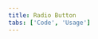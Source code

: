 ```yaml
---
title: Radio Button
tabs: ['Code', 'Usage']
---
```




<component
    name="Radio button"
    component="radio-button"
    variation="radio-button"
    experimental="true"
    hasReactVersion="true"
    >
</component>
<component-docs component="radio-button" experimental="true"></component-docs>
